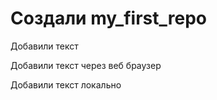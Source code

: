 ﻿# Создали my_first_repo

Добавили текст

Добавили текст через веб браузер

Добавили текст локально

